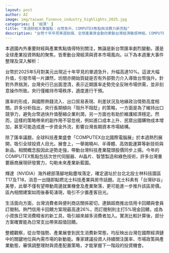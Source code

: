 ```yaml
---
layout: post
author: AI
image: img/taiwan_finance_industry_highlights_2025.jpg
categories: [ '經濟' ]
title: "本週財經大事盤點：台幣急升、COMPUTEX焦點與消費力新亮點"
description: "台幣十年罕見單週勁揚、全球產業資金動向牽動台灣經濟敏感神經。COMPUTEX引爆AI與高效能運算話題，輝達布局北士科技園區點亮產業新聚落。超商信用卡與訂閱制回饋成消費新寵，投資人必讀的市場觀察。"
---
```

本週國內外重要財經與產業焦點值得特別關注，無論是新台幣匯率劇烈變動，還是全球產業投資熱點的聚焦，皆牽動台灣經濟與資本市場風向。以下為本週重大事件整理及深入解析：

台幣於2025年5月對美元出現近十年罕見的單週急升，升幅高達10%。這波大幅升值，引發市場一片譁然，坊間亦開始質疑是否有外部勢力介入導致台幣強升。針對外界揣測，台灣央行已出面澄清，表示近期匯率走勢完全反映市場供需，並非刻意操作所致。央行僅維持市場秩序，適度進行干預。

匯率的形成，與國際熱錢流入、出口貿易表現、利差狀況及地緣政治情勢高度相關。許多分析指出，央行長期傾向「阻升不阻貶」的策略，一方面是為了維持出口競爭力，避免台幣過快升值壓縮企業利潤，另一方面也有助於維護經濟穩定。然而，這樣的策略帶來的副作用不容忽視，例如進口成本上升、民眾出國購物成本增加，甚至可能造成進一步資金外流，影響台灣長期資本市場結構。

除了匯率議題，全球科技產業盛會「COMPUTEX台北國際電腦展」於本週熱烈展開，吸引全球投資人目光。展會上，一舉揭曉AI、半導體、高效能運算等新技術與新品。相關概念股因此逆勢走強，帶動台灣科技產業龍頭股價同步上揚。今年的COMPUTEX焦點包括次世代伺服器、AI晶片、智慧製造和綠色技術，許多台灣重要廠商展現研發實力，勾勒未來產業新藍圖。

輝達（NVIDIA）海外總部落腳地點塵埃落定，確定選址於台北北投士林科技園區T17及T18，消息一出隨即點燃北士科技產業與房市話題。北士科素有「台灣矽谷」美譽，此舉不僅有望帶動周邊就業機會及產業聚落，更可能進一步推升該區房價。區內相關建案如雨後春筍湧現，吸引不少置產客目光。

生活面向方面，台灣消費者與便利商店關係密切，連鎖超商推出信用卡回饋與會員訂閱制。熱門信用卡回饋方案現最高達26%，而訂閱制則主打5%現金回饋，成為小資族日常消費精省的新工具，吸引越來越多消費者加入。實測比較計算後，部分方案確實能為日常支出帶來超值回饋。

整體觀察，從台幣強勢、產業展會到民生消費新常態，均反映出台灣在國際經濟鏈中的關鍵地位與內需市場的新動能。專家建議投資人持續關注匯率、市場政策與產業動態，審慎調整理財與資產配置策略，才能掌握下一階段的投資機會。
